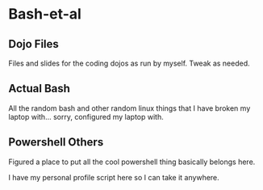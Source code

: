 Bash-et-al
==========

## Dojo Files

Files and slides for the coding dojos as run by myself. Tweak as needed. 


## Actual Bash

All the random bash and other random linux things that I have broken my laptop with... sorry, configured my laptop with.


## Powershell Others

Figured a place to put all the cool powershell thing basically belongs here.

I have my personal profile script here so I can take it anywhere.

